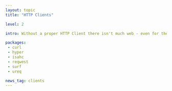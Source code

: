 ```yaml
---
layout: topic
title: "HTTP Clients"

level: 2

intro: Without a proper HTTP Client there isn't much web - even for the backend, scraping or API-Services on the web HTTP is the protocol of choice. Thus a stable, strong HTTP-Client stack is very important to any web-ecosystem.

packages:
 - curl
 - hyper
 - isahc
 - reqwest
 - surf
 - ureq

news_tag: clients
---
```


